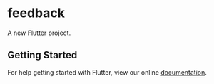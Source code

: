 # feedback

A new Flutter project.

## Getting Started

For help getting started with Flutter, view our online
[documentation](https://flutter.io/).
